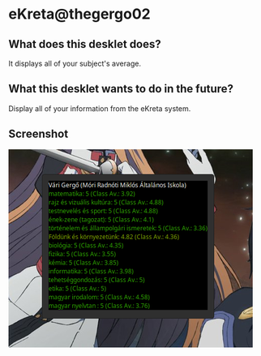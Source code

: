 # eKreta@thegergo02

## What does this desklet does?
It displays all of your subject's average.

## What this desklet wants to do in the future?
Display all of your information from the eKreta system.

## Screenshot
![screenshot(new).png](screenshot(new).png)
